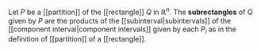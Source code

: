 Let $P$ be a [[partition]] of the [[rectangle]] $Q$ in $\mathbb R^n$. The **subrectangles** of $Q$ given by $P$ are the products of the [[subinterval|subintervals]] of the [[component interval|component intervals]] given by each $P_i$ as in the definition of [[partition]] of a [[rectangle]].